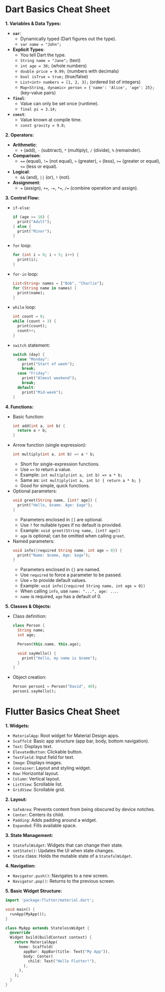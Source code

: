 # Dart Basics Cheat Sheet

**1. Variables & Data Types:**

- **`var`**:
  - Dynamically typed (Dart figures out the type).
  - `var name = "John";`
- **Explicit Types**:
  - You tell Dart the type.
  - `String name = "Jane";` (text)
  - `int age = 30;` (whole numbers)
  - `double price = 9.99;` (numbers with decimals)
  - `bool isTrue = true;` (true/false)
  - `List<int> numbers = [1, 2, 3];` (ordered list of integers)
  - `Map<String, dynamic> person = {'name': 'Alice', 'age': 25};` (key-value pairs)
- **`final`**:
  - Value can only be set once (runtime).
  - `final pi = 3.14;`
- **`const`**:
  - Value known at compile time.
  - `const gravity = 9.8;`

**2. Operators:**

- **Arithmetic**:
  - `+` (add), `-` (subtract), `*` (multiply), `/` (divide), `%` (remainder).
- **Comparison**:
  - `==` (equal), `!=` (not equal), `>` (greater), `<` (less), `>=` (greater or equal), `<=` (less or equal).
- **Logical**:
  - `&&` (and), `||` (or), `!` (not).
- **Assignment**:
  - `=` (assign), `+=`, `-=`, `*=`, `/=` (combine operation and assign).

**3. Control Flow:**

- `if-else`:
  ```dart
  if (age >= 18) {
    print("Adult");
  } else {
    print("Minor");
  }
  ```
- `for` loop:
  ```dart
  for (int i = 0; i < 5; i++) {
    print(i);
  }
  ```
- `for-in` loop:
  ```dart
  List<String> names = ["Bob", "Charlie"];
  for (String name in names) {
    print(name);
  }
  ```
- `while` loop:
  ```dart
  int count = 0;
  while (count < 3) {
    print(count);
    count++;
  }
  ```
- `switch` statement:
  ```dart
  switch (day) {
    case "Monday":
      print("Start of week");
      break;
    case "Friday":
      print("Almost weekend");
      break;
    default:
      print("Mid-week");
  }
  ```

**4. Functions:**

- Basic function:
  ```dart
  int add(int a, int b) {
    return a + b;
  }
  ```
- Arrow function (single expression):
  ```dart
  int multiply(int a, int b) => a * b;
  ```
  - Short for single-expression functions.
  - Use `=>` to return a value.
  - Example: `int multiply(int a, int b) => a * b;`
  - Same as: `int multiply(int a, int b) { return a * b; }`
  - Good for simple, quick functions.
- Optional parameters:
  ```dart
  void greet(String name, [int? age]) {
    print("Hello, $name. Age: $age");
  }
  ```
  - Parameters enclosed in `[]` are optional.
  - Use `?` for nullable types if no default is provided.
  - Example: `void greet(String name, [int? age])`
  - `age` is optional; can be omitted when calling `greet`.
- Named parameters:
  ```dart
  void info({required String name, int age = 0}) {
    print("Name: $name, Age: $age");
  }
  ```
  - Parameters enclosed in `{}` are named.
  - Use `required` to force a parameter to be passed.
  - Use `=` to provide default values.
  - Example: `void info({required String name, int age = 0})`
  - When calling `info`, use `name: "...", age: ...`.
  - `name` is required, `age` has a default of 0.

**5. Classes & Objects:**

- Class definition:

  ```dart
  class Person {
    String name;
    int age;

    Person(this.name, this.age);

    void sayHello() {
      print("Hello, my name is $name");
    }
  }
  ```

- Object creation:
  ```dart
  Person person1 = Person("David", 40);
  person1.sayHello();
  ```

# Flutter Basics Cheat Sheet

**1. Widgets:**

- `MaterialApp`: Root widget for Material Design apps.
- `Scaffold`: Basic app structure (app bar, body, bottom navigation).
- `Text`: Displays text.
- `ElevatedButton`: Clickable button.
- `TextField`: Input field for text.
- `Image`: Displays images.
- `Container`: Layout and styling widget.
- `Row`: Horizontal layout.
- `Column`: Vertical layout.
- `ListView`: Scrollable list.
- `GridView`: Scrollable grid.

**2. Layout:**

- `SafeArea`: Prevents content from being obscured by device notches.
- `Center`: Centers its child.
- `Padding`: Adds padding around a widget.
- `Expanded`: Fills available space.

**3. State Management:**

- `StatefulWidget`: Widgets that can change their state.
- `setState()`: Updates the UI when state changes.
- `State` class: Holds the mutable state of a `StatefulWidget`.

**4. Navigation:**

- `Navigator.push()`: Navigates to a new screen.
- `Navigator.pop()`: Returns to the previous screen.

**5. Basic Widget Structure:**

```dart
import 'package:flutter/material.dart';

void main() {
  runApp(MyApp());
}

class MyApp extends StatelessWidget {
  @override
  Widget build(BuildContext context) {
    return MaterialApp(
      home: Scaffold(
        appBar: AppBar(title: Text("My App")),
        body: Center(
          child: Text("Hello Flutter!"),
        ),
      ),
    );
  }
}
```
